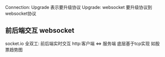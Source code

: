 Connection: Upgrade 表示要升级协议
Upgrade: websocket 要升级协议到websocket协议



<!-- https://zhuanlan.zhihu.com/p/74326818 -->
## 前后端交互 websocket
socket.io
全双工: 前后端实时交互
    http:客户端 <=> 服务端  底层基于tcp实现
    如股票趋势图

 <!-- 阮一峰：http://www.ruanyifeng.com/blog/2017/05/websocket.html -->